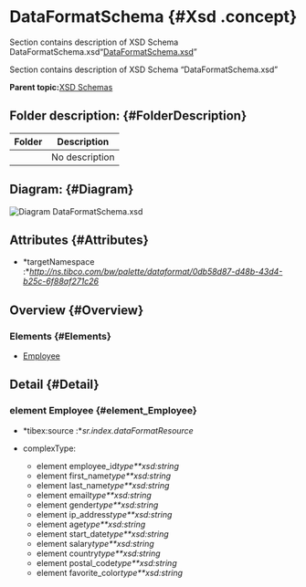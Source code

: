 # DataFormatSchema {#Xsd .concept}

Section contains description of XSD Schema DataFormatSchema.xsd“[DataFormatSchema.xsd](DataFormatSchema.xsd)”

Section contains description of XSD Schema “DataFormatSchema.xsd”

**Parent topic:**[XSD Schemas](../../../projects/sharedLibrary/common/xsd.md)

## Folder description: {#FolderDescription}

|Folder|Description|
|------|-----------|
| |No description|

## Diagram: {#Diagram}

![Diagram
              DataFormatSchema.xsd](DataFormatSchema.xsd.png)

## Attributes {#Attributes}

-   *targetNamespace :**http://ns.tibco.com/bw/palette/dataformat/0db58d87-d48b-43d4-b25c-6f88af271c26*

## Overview {#Overview}

### Elements {#Elements}

-   [Employee](#element_Employee)

## Detail {#Detail}

### element Employee {#element_Employee}

-   *tibex:source :**sr.index.dataFormatResource*

-   complexType:
    -   element employee\_id*type**xsd:string*
    -   element first\_name*type**xsd:string*
    -   element last\_name*type**xsd:string*
    -   element email*type**xsd:string*
    -   element gender*type**xsd:string*
    -   element ip\_address*type**xsd:string*
    -   element age*type**xsd:string*
    -   element start\_date*type**xsd:string*
    -   element salary*type**xsd:string*
    -   element country*type**xsd:string*
    -   element postal\_code*type**xsd:string*
    -   element favorite\_color*type**xsd:string*

